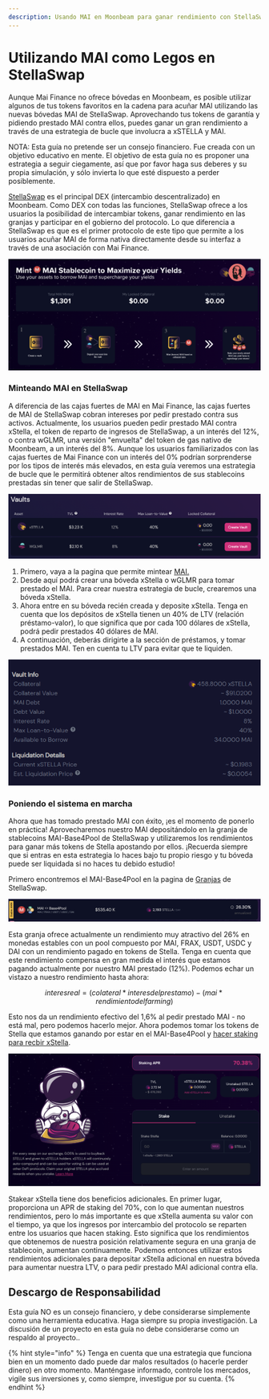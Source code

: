 ```yaml
---
description: Usando MAI en Moonbeam para ganar rendimiento con StellaSwap.
---
```


# Utilizando MAI como Legos en StellaSwap

Aunque Mai Finance no ofrece bóvedas en Moonbeam, es posible utilizar algunos de tus tokens favoritos en la cadena para acuñar MAI utilizando las nuevas bóvedas MAI de StellaSwap. Aprovechando tus tokens de garantía y pidiendo prestado MAI contra ellos, puedes ganar un gran rendimiento a través de una estrategia de bucle que involucra a xSTELLA y MAI.&#x20;

NOTA: Esta guía no pretende ser un consejo financiero. Fue creada con un objetivo educativo en mente. El objetivo de esta guía no es proponer una estrategia a seguir ciegamente, así que por favor haga sus deberes y su propia simulación, y sólo invierta lo que esté dispuesto a perder posiblemente.

[StellaSwap](https://stellaswap.com/) es el principal DEX (intercambio descentralizado) en Moonbeam. Como DEX con todas las funciones, StellaSwap ofrece a los usuarios la posibilidad de intercambiar tokens, ganar rendimiento en las granjas y participar en el gobierno del protocolo. Lo que diferencia a StellaSwap es que es el primer protocolo de este tipo que permite a los usuarios acuñar MAI de forma nativa directamente desde su interfaz a través de una asociación con Mai Finance.

![Minteando MAI usando StellaSwap](<../../.gitbook/assets/Screen Shot 2022-06-24 at 4.41.56 PM.png>)

### Minteando MAI en StellaSwap

A diferencia de las cajas fuertes de MAI en Mai Finance, las cajas fuertes de MAI de StellaSwap cobran intereses por pedir prestado contra sus activos. Actualmente, los usuarios pueden pedir prestado MAI contra xStella, el token de reparto de ingresos de StellaSwap, a un interés del 12%, o contra wGLMR, una versión "envuelta" del token de gas nativo de Moonbeam, a un interés del 8%. Aunque los usuarios familiarizados con las cajas fuertes de Mai Finance con un interés del 0% podrían sorprenderse por los tipos de interés más elevados, en esta guía veremos una estrategia de bucle que le permitirá obtener altos rendimientos de sus stablecoins prestadas sin tener que salir de StellaSwap.

![Vaults en StellSwap](<../../.gitbook/assets/Screen Shot 2022-06-24 at 5.01.01 PM.png>)

1. Primero, vaya a la pagina que permite mintear [MAI.](https://app.stellaswap.com/mai)
2. Desde aquí podrá crear una bóveda xStella o wGLMR para tomar prestado el MAI. Para crear nuestra estrategia de bucle, crearemos una bóveda xStella.
3. Ahora entre en su bóveda recién creada y deposite xStella. Tenga en cuenta que los depósitos de xStella tienen un 40% de LTV (relación préstamo-valor), lo que significa que por cada 100 dólares de xStella, podrá pedir prestados 40 dólares de MAI.&#x20;
4. A continuación, deberás dirigirte a la sección de préstamos, y tomar prestados MAI. Ten en cuenta tu LTV para evitar que te liquiden.

![Vault de xStella](<../../.gitbook/assets/Screen Shot 2022-06-24 at 5.05.01 PM.png>)

### Poniendo el sistema en marcha

Ahora que has tomado prestado MAI con éxito, ¡es el momento de ponerlo en práctica! Aprovecharemos nuestro MAI depositándolo en la granja de stablecoins MAI-Base4Pool de StellaSwap y utilizaremos los rendimientos para ganar más tokens de Stella apostando por ellos. ¡Recuerda siempre que si entras en esta estrategia lo haces bajo tu propio riesgo y tu bóveda puede ser liquidada si no haces tu debido estudio!

Primero encontremos el MAI-Base4Pool en la pagina de [Granjas](https://app.stellaswap.com/farm) de StellaSwap.

![MAI-Base4Pool](<../../.gitbook/assets/Screen Shot 2022-06-24 at 5.22.32 PM.png>)

Esta granja ofrece actualmente un rendimiento muy atractivo del 26% en monedas estables con un pool compuesto por MAI, FRAX, USDT, USDC y DAI con un rendimiento pagado en tokens de Stella. Tenga en cuenta que este rendimiento compensa en gran medida el interés que estamos pagando actualmente por nuestro MAI prestado (12%). Podemos echar un vistazo a nuestro rendimiento hasta ahora:

$$interes real = (colateral * interes del prestamo)-(mai*rendimiento del farming)$$

Esto nos da un rendimiento efectivo del 1,6% al pedir prestado MAI - no está mal, pero podemos hacerlo mejor. Ahora podemos tomar los tokens de Stella que estamos ganando por estar en el MAI-Base4Pool y [hacer staking para recbir xStella](https://app.stellaswap.com/xstella).

![Staking de xStella](<../../.gitbook/assets/Screen Shot 2022-06-24 at 5.33.31 PM.png>)

Stakear xStella tiene dos beneficios adicionales. En primer lugar, proporciona un APR de staking del 70%, con lo que aumentan nuestros rendimientos, pero lo más importante es que xStella aumenta su valor con el tiempo, ya que los ingresos por intercambio del protocolo se reparten entre los usuarios que hacen staking. Esto significa que los rendimientos que obtenemos de nuestra posición relativamente segura en una granja de stablecoin, aumentan continuamente. Podemos entonces utilizar estos rendimientos adicionales para depositar xStella adicional en nuestra bóveda para aumentar nuestra LTV, o para pedir prestado MAI adicional contra ella.

## Descargo de Responsabilidad

Esta guía NO es un consejo financiero, y debe considerarse simplemente como una herramienta educativa. Haga siempre su propia investigación. La discusión de un proyecto en esta guía no debe considerarse como un respaldo al proyecto..

{% hint style="info" %}
Tenga en cuenta que una estrategia que funciona bien en un momento dado puede dar malos resultados (o hacerle perder dinero) en otro momento. Manténgase informado, controle los mercados, vigile sus inversiones y, como siempre, investigue por su cuenta.
{% endhint %}
